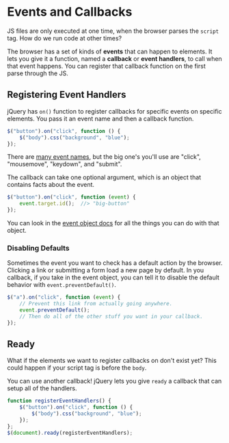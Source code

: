 # Events and Callbacks
JS files are only executed at one time, when the browser parses the `script` tag.
How do we run code at other times?

The browser has a set of kinds of **events** that can happen to elements.
It lets you give it a function, named a **callback** or **event handlers**, to call when that event happens.
You can register that callback function on the first parse through the JS.

## Registering Event Handlers
jQuery has `on()` function to register callbacks for specific events on specific elements.
You pass it an event name and then a callback function.
```js
$("button").on("click", function () {
    $("body").css("background", "blue");
});
```

There are [many event names](http://api.jquery.com/Types/#Event), but the big one's you'll use are "click", "mousemove", "keydown", and "submit".

The callback can take one optional argument, which is an object that contains facts about the event.
```js
$("button").on("click", function (event) {
    event.target.id();  //> "big-button"
});
```
You can look in the [event object docs](http://api.jquery.com/category/events/event-object/) for all the things you can do with that object.

### Disabling Defaults
Sometimes the event you want to check has a default action by the browser.
Clicking a link or submitting a form load a new page by default.
In you callback, if you take in the event object, you can tell it to disable the default behavior with `event.preventDefault()`.
```js
$("a").on("click", function (event) {
    // Prevent this link from actually going anywhere.
    event.preventDefault();
    // Then do all of the other stuff you want in your callback.
});
```

## Ready
What if the elements we want to register callbacks on don't exist yet?
This could happen if your script tag is before the `body`.

You can use another callback!
jQuery lets you give `ready` a callback that can setup all of the handlers.

```js
function registerEventHandlers() {
    $("button").on("click", function () {
        $("body").css("background", "blue");
    });
};
$(document).ready(registerEventHandlers);
```
